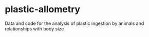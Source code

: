 # plastic-allometry
Data and code for the analysis of plastic ingestion by animals and relationships with body size
